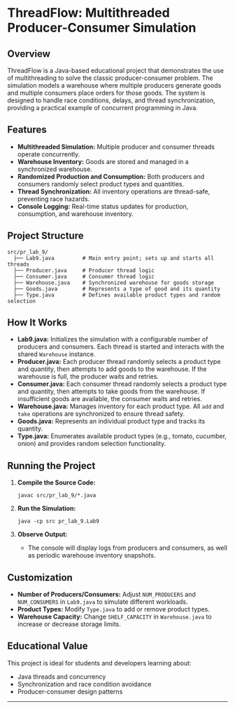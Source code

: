 
# ThreadFlow: Multithreaded Producer-Consumer Simulation

## Overview

ThreadFlow is a Java-based educational project that demonstrates the use of multithreading to solve the classic producer-consumer problem. The simulation models a warehouse where multiple producers generate goods and multiple consumers place orders for those goods. The system is designed to handle race conditions, delays, and thread synchronization, providing a practical example of concurrent programming in Java.

## Features

- **Multithreaded Simulation:** Multiple producer and consumer threads operate concurrently.
- **Warehouse Inventory:** Goods are stored and managed in a synchronized warehouse.
- **Randomized Production and Consumption:** Both producers and consumers randomly select product types and quantities.
- **Thread Synchronization:** All inventory operations are thread-safe, preventing race hazards.
- **Console Logging:** Real-time status updates for production, consumption, and warehouse inventory.

## Project Structure

```
src/pr_lab_9/
  ├── Lab9.java         # Main entry point; sets up and starts all threads
  ├── Producer.java     # Producer thread logic
  ├── Consumer.java     # Consumer thread logic
  ├── Warehouse.java    # Synchronized warehouse for goods storage
  ├── Goods.java        # Represents a type of good and its quantity
  ├── Type.java         # Defines available product types and random selection
```

## How It Works

- **Lab9.java:** Initializes the simulation with a configurable number of producers and consumers. Each thread is started and interacts with the shared `Warehouse` instance.
- **Producer.java:** Each producer thread randomly selects a product type and quantity, then attempts to add goods to the warehouse. If the warehouse is full, the producer waits and retries.
- **Consumer.java:** Each consumer thread randomly selects a product type and quantity, then attempts to take goods from the warehouse. If insufficient goods are available, the consumer waits and retries.
- **Warehouse.java:** Manages inventory for each product type. All `add` and `take` operations are synchronized to ensure thread safety.
- **Goods.java:** Represents an individual product type and tracks its quantity.
- **Type.java:** Enumerates available product types (e.g., tomato, cucumber, onion) and provides random selection functionality.

## Running the Project

1. **Compile the Source Code:**
	```
	javac src/pr_lab_9/*.java
	```

2. **Run the Simulation:**
	```
	java -cp src pr_lab_9.Lab9
	```

3. **Observe Output:**
	- The console will display logs from producers and consumers, as well as periodic warehouse inventory snapshots.

## Customization

- **Number of Producers/Consumers:** Adjust `NUM_PRODUCERS` and `NUM_CONSUMERS` in `Lab9.java` to simulate different workloads.
- **Product Types:** Modify `Type.java` to add or remove product types.
- **Warehouse Capacity:** Change `SHELF_CAPACITY` in `Warehouse.java` to increase or decrease storage limits.

## Educational Value

This project is ideal for students and developers learning about:
- Java threads and concurrency
- Synchronization and race condition avoidance
- Producer-consumer design patterns

---
